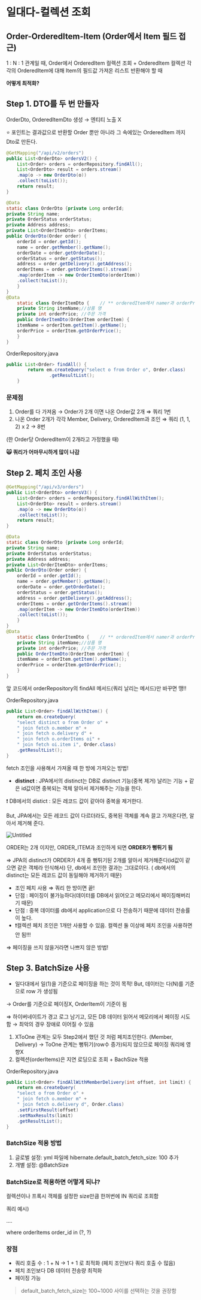 # 일대다-컬렉션 조회

## Order-OrderedItem-Item  **(Order에서 Item 필드 접근)**

1 : N : 1 관계일 때, Order에서 OrderedItem 컬렉션 조회 + OrderedItem 컬렉션 각각의 OrderedItem에 대해 Item의 필드값 가져온 리스트 반환해야 할 때 

**어떻게 최적화?**

## Step 1. DTO를 두 번 만들자

OrderDto, OrderedItemDto 생성 → 엔티티 노출 X

⭐ 포인트는 결과값으로 반환할 Order 뿐만 아니라 그 속에있는 OrderedItem 까지 Dto로 만든다. 

```java
@GetMapping("/api/v2/orders")
public List<OrderDto> ordersV2() {
	List<Order> orders = orderRepository.findAll();
	List<OrderDto> result = orders.stream()
	.map(o -> new OrderDto(o))
	.collect(toList());
	return result;
}

@Data
static class OrderDto {private Long orderId;
private String name;
private OrderStatus orderStatus;
private Address address;
private List<OrderItemDto> orderItems;
public OrderDto(Order order) {
	orderId = order.getId();
	name = order.getMember().getName();
	orderDate = order.getOrderDate();
	orderStatus = order.getStatus();
	address = order.getDelivery().getAddress();
	orderItems = order.getOrderItems().stream()
	.map(orderItem -> new OrderItemDto(orderItem))
	.collect(toList());
	}
}
@Data 
	static class OrderItemDto {    // ** orderedItem에서 namer과 orderPrice만 가져옴 
	private String itemName;//상품 명
	private int orderPrice; //주문 가격
	public OrderItemDto(OrderItem orderItem) {
	itemName = orderItem.getItem().getName();
	orderPrice = orderItem.getOrderPrice();
	}
}

```

 

OrderRepository.java

```java
public List<Order> findAll() {
        return em.createQuery("select o from Order o", Order.class)
                .getResultList();
    }
```

### 문제점

1. Order를 다 가져옴 → Order가 2개 이면 나온 Order값 2개 ⇒ 쿼리 1번 
2. 나온 Order 2개가 각각 Member, Delivery, OrderedItem과 조인 ⇒  쿼리 (1, 1, 2) x 2 → 8번  

(한 Order당 OrderedItem이 2개라고 가정했을 때)

**🙀 쿼리가 어마무시하게 많이 나감** 

## Step 2. 페치 조인 사용

```java
@GetMapping("/api/v3/orders")
public List<OrderDto> ordersV3() {
	List<Order> orders = orderRepository.findAllWithItem();
	List<OrderDto> result = orders.stream()
	.map(o -> new OrderDto(o))
	.collect(toList());
	return result;
}

@Data
static class OrderDto {private Long orderId;
private String name;
private OrderStatus orderStatus;
private Address address;
private List<OrderItemDto> orderItems;
public OrderDto(Order order) {
	orderId = order.getId();
	name = order.getMember().getName();
	orderDate = order.getOrderDate();
	orderStatus = order.getStatus();
	address = order.getDelivery().getAddress();
	orderItems = order.getOrderItems().stream()
	.map(orderItem -> new OrderItemDto(orderItem))
	.collect(toList());
	}
}
@Data 
	static class OrderItemDto {    // ** orderedItem에서 namer과 orderPrice만 가져옴 
	private String itemName;//상품 명
	private int orderPrice; //주문 가격
	public OrderItemDto(OrderItem orderItem) {
	itemName = orderItem.getItem().getName();
	orderPrice = orderItem.getOrderPrice();
	}
}

```

앞 코드에서 orderRepository의 findAll 메서드(쿼리 날리는 메서드)만 바꾸면 땡!!

OrderRepository.java

```java
public List<Order> findAllWithItem() {
	return em.createQuery(
	"select distinct o from Order o" +
	" join fetch o.member m" +
	" join fetch o.delivery d" +
	" join fetch o.orderItems oi" +
	" join fetch oi.item i", Order.class)
	.getResultList();
}
```

fetch 조인을 사용해서 가져올 때 한 방에 가져오는 방법! 

- **distinct** : JPA에서의 distinct는 DB로 distinct 기능(중복 제거) 날리는 기능 + 같은 id값이면 중복되는 객체 알아서 제거해주는 기능을 한다.

❗ DB에서의 distict : 모든 레코드 값이 같아야 중복을 제거한다. 

But, JPA에서는 모든 레코드 값이 다르더라도, 중복된 객체를 계속 끌고 가져온다면, 알아서 제거해 준다.

![Untitled](https://s3-us-west-2.amazonaws.com/secure.notion-static.com/5cf5e599-37d2-4de4-8617-0734417de389/Untitled.png)

ORDER는 2개 이지만, ORDER_ITEM과 조인하게 되면 **ORDER가 뻥튀기 됨** 

⇒ JPA의 distinct가 ORDER가 4개 중 뻥튀기된 2개를 알아서 제거해준다(id값이 같으면 같은 객체라 인식해서) 단, db에서 조인한 결과는 그대로이다. ( db에서의 distinct는 모든 레코드 값이 동일해야 제거하기 때문)

- 조인 페치 사용 ⇒ 쿼리 한 방이면 끝!
- 단점 : 페이징이 불가능하다(데이터를 DB에서 읽어오고 메모리에서 페이징해버리기 때문)
- 단점 : 중복 데이터를 db에서 application으로 다 전송하기 때문에 데이터 전송률이 높다.
- ❗컬렉션 페치 조인은 1개만 사용할 수 있음. 컬렉션 둘 이상에 페치 조인을 사용하면 안 됨!!!

⇒ 페이징을 쓰지 않을거라면 나쁘지 않은 방법!

## Step 3. BatchSize 사용

- 일다대에서 일(1)을 기준으로 페이징을 하는 것이 목적! But, 데이터는 다(N)를 기준으로 row 가 생성됨

→ Order를 기준으로 페이징X, OrderItem이 기준이 됨

⇒ 하이버네이트가 경고 로그 남기고, 모든 DB 데이터 읽어서 메모리에서 페이징 시도함 → 최악의 경우 장애로 이어질 수 있음

1. XToOne 관계는 모두 Step2에서 했던 것 처럼 페치조인한다. (Member, Delivery) → ToOne 관계는 뻥튀기(row수 증가)되지 않으므로 페이징 쿼리에 영향X
2. 컬렉션(orderItems)은 지연 로딩으로 조회 + BachSize 적용

OrderRepository.java

```java
public List<Order> findAllWithMemberDelivery(int offset, int limit) {
	return em.createQuery(
	"select o from Order o" +
	" join fetch o.member m" +
	" join fetch o.delivery d", Order.class)
	.setFirstResult(offset)
	.setMaxResults(limit)
	.getResultList();
}
```

### BatchSize 적용 방법

1. 글로벌 설정: yml 파일에 hibernate.default_batch_fetch_size: 100 추가
2. 개별 설정: @BatchSize 

### BatchSize로 적용하면 어떻게 되냐?

컬렉션이나 프록시 객체를 설정한 size만큼 한꺼번에 IN 쿼리로 조회함 

쿼리 예시)

....

where orderItems order_id in (?, ?)

### 장점

- 쿼리 호출 수 : 1 + N → 1 + 1 로 최적화 (페치 조인보다 쿼리 호출 수 많음)
- 페치 조인보다 DB 데이터 전송량 최적화
- 페이징 가능

> default_batch_fetch_size는 100~1000 사이를 선택하는 것을 권장함
>
